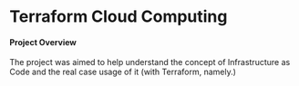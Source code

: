 # Terraform Cloud Computing

#### Project Overview

The project was aimed to help understand the concept of Infrastructure as Code and the real case usage of it (with Terraform, namely.)
